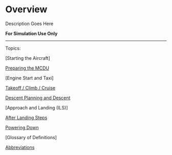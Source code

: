 # Overview

Description Goes Here

**For Simulation Use Only**

---

Topics:

[Starting the Aircraft]

[Preparing the MCDU](preparing-mcdu.md)

[Engine Start and Taxi]

[Takeoff / Climb / Cruise](takeoff-climb-cruise.md)

[Descent Planning and Descent](descent.md#descent-planning-and-descent)

[Approach and Landing (ILS)]

[After Landing Steps](after-landing-steps.md)

[Powering Down](powering-down.md)

[Glossary of Definitions]

[Abbreviations](abbreviations.md)
